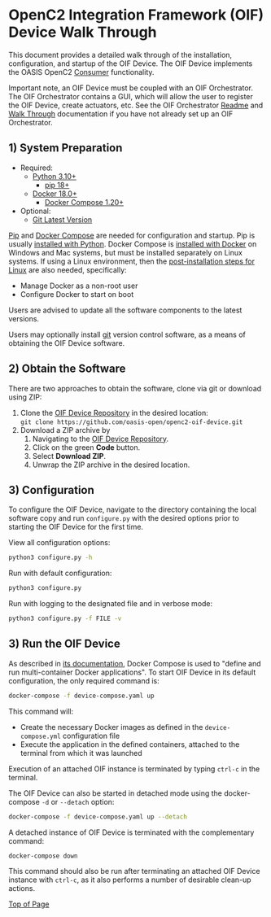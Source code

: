 # <a name="openC2-integration-framework-(oif)-device-walk-through"></a> OpenC2 Integration Framework (OIF) Device Walk Through

This document provides a detailed walk through of the installation, configuration, and startup of the OIF
Device. The OIF Device implements the OASIS OpenC2
[Consumer](https://docs.oasis-open.org/openc2/oc2ls/v1.0/cs02/oc2ls-v1.0-cs02.html#16-overview) functionality.

Important note, an OIF Device must be coupled with an OIF Orchestrator.  The OIF Orchestrator contains a GUI, 
which will allow the user to register the OIF Device, create actuators, etc.   See the OIF Orchestrator 
[Readme](https://github.com/oasis-open/openc2-oif-orchestrator) and 
[Walk Through](https://github.com/oasis-open/openc2-oif-orchestrator/blob/master/docs/WalkThrough.md) documentation 
if you have not already set up an OIF Orchestrator.   

## 1) System Preparation
 - Required:  
   - [Python 3.10+](https://www.python.org/)
     - [pip 18+](https://pip.pypa.io/en/stable/)
   - [Docker 18.0+](https://www.docker.com/)
     - [Docker Compose 1.20+](https://docs.docker.com/compose/)
 - Optional: 
   - [Git Latest Version](https://git-scm.com/)

[Pip](https://pip.pypa.io/en/stable/) and [Docker
Compose](https://docs.docker.com/compose/)
are needed for configuration and startup.  Pip is usually [installed with
Python](https://pip.pypa.io/en/stable/installing/). Docker Compose is [installed with
Docker](https://docs.docker.com/compose/install/) on Windows
and Mac systems, but must be installed separately on Linux
systems.  If using a Linux environment, then the [post-installation steps for
Linux](https://docs.docker.com/engine/install/linux-postinstall/) are also needed,
specifically:

 * Manage Docker as a non-root user
 * Configure Docker to start on boot

Users are advised to update all the software components to the latest versions.

Users may optionally install [git](https://git-scm.com/) version control software, as a means of obtaining the OIF
Device software.

## 2) Obtain the Software

There are two approaches to obtain the software, clone via git or download using ZIP:
 1. Clone the [OIF Device Repository](https://github.com/oasis-open/openc2-oif-device) in the desired location:<br>
    `git clone https://github.com/oasis-open/openc2-oif-device.git`
 1. Download a ZIP archive by 
    1. Navigating to the [OIF Device Repository](https://github.com/oasis-open/openc2-oif-device).
	1. Click on the green **Code** button.
	1. Select **Download ZIP**.
	1. Unwrap the ZIP archive in the desired location.

## 3) Configuration 

To configure the OIF Device, navigate to the directory containing the local software copy 
and run `configure.py` with the desired options prior to starting the OIF Device for the first time.

View all configuration options:
```bash 
python3 configure.py -h
```

Run with default configuration:
```bash 
python3 configure.py
```

Run with logging to the designated file and in verbose mode:
```bash 
python3 configure.py -f FILE -v
```

## 3) Run the OIF Device

As described in [its documentation](https://docs.docker.com/compose/), Docker Compose is used to 
"define and run multi-container Docker applications". To start OIF Device in its default
configuration, the only required command is:

```bash
docker-compose -f device-compose.yaml up
```

This command will:
 - Create the necessary Docker images as defined in the `device-compose.yml` configuration file
 - Execute the application in the defined containers, attached to the terminal from which it was launched  

Execution of an attached OIF instance is terminated by typing `ctrl-c` in the terminal.

The OIF Device can also be started in detached mode using the docker-compose `-d` or `--detach` option:

```bash
docker-compose -f device-compose.yaml up --detach
```

A detached instance of OIF Device is terminated with the complementary command:

```bash
docker-compose down
```

This command should also be run after terminating an attached OIF Device instance with `ctrl-c`, 
as it also performs a number of desirable clean-up actions.

[Top of Page](#openC2-integration-framework-(oif)-device-walk-through)